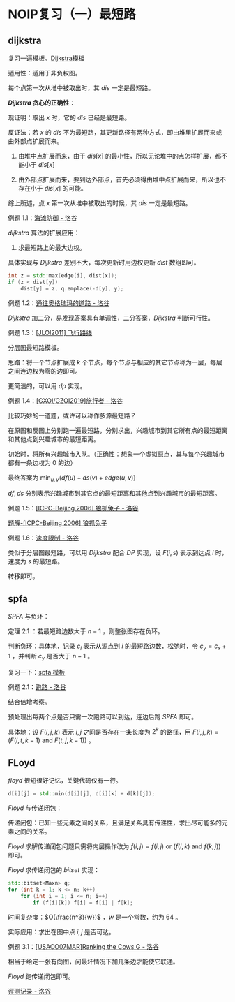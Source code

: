 # NOIP复习（一）最短路

## dijkstra

复习一遍模板。[Dijkstra模板](https://www.luogu.com.cn/paste/hmj7h0y9)

适用性：适用于非负权图。

每个点第一次从堆中被取出时，其 $dis$ 一定是最短路。

**$Dijkstra$ 贪心的正确性**：

现证明：取出 $x$ 时，它的 $dis$ 已经是最短路。

反证法：若 $x$ 的 $dis$ 不为最短路，其更新路径有两种方式，即由堆里扩展而来或由外部点扩展而来。

1. 由堆中点扩展而来，由于 $dis[x]$ 的最小性，所以无论堆中的点怎样扩展，都不能小于 $dis[x]$

2. 由外部点扩展而来，要到达外部点，首先必须得由堆中点扩展而来，所以也不存在小于 $dis[x]$ 的可能。

综上所述，点 $x$ 第一次从堆中被取出的时候，其 $dis$ 一定是最短路。

例题 $1.1$：[海滩防御 - 洛谷](https://www.luogu.com.cn/problem/P1783)

$dijkstra$ 算法的扩展应用：

1. 求最短路上的最大边权。

具体实现与 $Dijkstra$ 差别不大，每次更新时用边权更新 $dist$ 数组即可。

```cpp
int z = std::max(edge[i], dist[x]);
if (z < dist[y])
    dist[y] = z, q.emplace(-d[y], y);
```

例题 $1.2$：[通往奥格瑞玛的道路 - 洛谷](https://www.luogu.com.cn/problem/P1462)

$Dijkstra$ 加二分，易发现答案具有单调性，二分答案，$Dijkstra$ 判断可行性。

例题 $1.3$：[[JLOI2011] 飞行路线](https://www.luogu.com.cn/problem/P4568)

分层图最短路模板。

思路：将一个节点扩展成 $k$ 个节点，每个节点与相应的其它节点称为一层，每层之间连边权为零的边即可。

更简洁的，可以用 $dp$ 实现。

例题 $1.4$：[[GXOI/GZOI2019]旅行者 - 洛谷](https://www.luogu.com.cn/problem/P5304)

比较巧妙的一道题，或许可以称作多源最短路？

在原图和反图上分别跑一遍最短路，分别求出，兴趣城市到其它所有点的最短距离和其他点到兴趣城市的最短距离。

初始时，将所有兴趣城市入队。（正确性：想象一个虚拟原点，其与每个兴趣城市都有一条边权为 $0$ 的边）

最终答案为 $\min_{u,v}\{df(u)+ds(v)+edge(u,v)\}$

$df, ds$ 分别表示兴趣城市到其它点的最短距离和其他点到兴趣城市的最短距离。

例题 $1.5$：[[ICPC-Beijing 2006] 狼抓兔子 - 洛谷](https://www.luogu.com.cn/problem/P4001)

[题解-[ICPC-Beijing 2006] 狼抓兔子](https://www.cnblogs.com/mklzc/p/16639948.html)

例题 $1.6$：[速度限制 - 洛谷](https://www.luogu.com.cn/problem/P1266)

类似于分层图最短路，可以用 $Dijkstra$ 配合 $DP$ 实现，设 $F(i,s)$ 表示到达点 $i$ 时，速度为 $s$ 的最短路。

转移即可。

## spfa

$SPFA$ 与负环：

定理 $2.1$ ：若最短路边数大于 $n-1$ ，则整张图存在负环。

判断负环：具体地，记录 $c_i$ 表示从源点到 $i$ 的最短路边数，松弛时，令 $c_y=c_x + 1$ ，并判断 $c_y$ 是否大于 $n-1$ 。

复习一下：[spfa 模板](https://www.luogu.com.cn/paste/trup9bhf)

例题 $2.1$：[跑路 - 洛谷](https://www.luogu.com.cn/problem/P1613)

结合倍增考察。

预处理出每两个点是否只需一次跑路可以到达，连边后跑 $SPFA$ 即可。

具体地：设 $F(i,j,k)$ 表示 $i, j$ 之间是否存在一条长度为 $2^k$ 的路径，用 $F(i, j, k) = (F(i,t,k-1)~\mathrm{and}~F(t,j,k-1))$ 。

## FLoyd

$floyd$ 很短很好记忆，关键代码仅有一行。

```cpp
d[i][j] = std::min(d[i][j], d[i][k] + d[k][j]);
```

$Floyd$ 与传递闭包：

传递闭包：已知一些元素之间的关系，且满足关系具有传递性，求出尽可能多的元素之间的关系。

$Floyd$ 求解传递闭包问题只需将内层操作改为 $f(i,j)=f(i,j)~\mathrm{or}~(f(i,k)~\mathrm{and}~f(k,j))$ 即可。

$Floyd$ 求传递闭包的 $bitset$ 实现：

```cpp
std::bitset<Maxn> q;
for (int k = 1; k <= n; k++)
    for (int i = 1; i <= n; i++)
        if (f[i][k]) f[i] = f[i] | f[k];
```

时间复杂度：$O(\frac{n^3}{w})$ ，$w$ 是一个常数，约为 $64$ 。

实际应用：求出在图中点 $i,j$ 是否可达。

例题 $3.1$：[[USACO07MAR]Ranking the Cows G - 洛谷](https://www.luogu.com.cn/problem/P2881)

相当于给定一张有向图，问最坏情况下加几条边才能使它联通。

$Floyd$ 跑传递闭包即可。

[评测记录 - 洛谷](https://www.luogu.com.cn/record/85879375)
